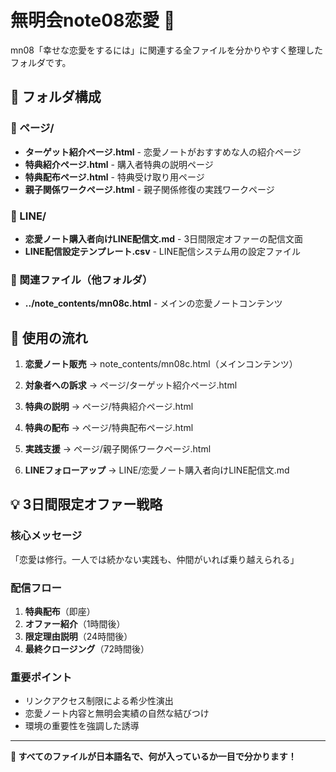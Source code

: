# 無明会note08恋愛 📂

mn08「幸せな恋愛をするには」に関連する全ファイルを分かりやすく整理したフォルダです。

## 📂 フォルダ構成

### 📄 ページ/
- **ターゲット紹介ページ.html** - 恋愛ノートがおすすめな人の紹介ページ
- **特典紹介ページ.html** - 購入者特典の説明ページ
- **特典配布ページ.html** - 特典受け取り用ページ
- **親子関係ワークページ.html** - 親子関係修復の実践ワークページ

### 📱 LINE/
- **恋愛ノート購入者向けLINE配信文.md** - 3日間限定オファーの配信文面
- **LINE配信設定テンプレート.csv** - LINE配信システム用の設定ファイル

### 🎯 関連ファイル（他フォルダ）
- **../note_contents/mn08c.html** - メインの恋愛ノートコンテンツ

## 🔄 使用の流れ

1. **恋愛ノート販売** 
   → note_contents/mn08c.html（メインコンテンツ）

2. **対象者への訴求**
   → ページ/ターゲット紹介ページ.html

3. **特典の説明**
   → ページ/特典紹介ページ.html

4. **特典の配布**
   → ページ/特典配布ページ.html

5. **実践支援**
   → ページ/親子関係ワークページ.html

6. **LINEフォローアップ**
   → LINE/恋愛ノート購入者向けLINE配信文.md

## 💡 3日間限定オファー戦略

### 核心メッセージ
「恋愛は修行。一人では続かない実践も、仲間がいれば乗り越えられる」

### 配信フロー
1. **特典配布**（即座）
2. **オファー紹介**（1時間後）  
3. **限定理由説明**（24時間後）
4. **最終クロージング**（72時間後）

### 重要ポイント
- リンクアクセス制限による希少性演出
- 恋愛ノート内容と無明会実績の自然な結びつけ
- 環境の重要性を強調した誘導

---

**📁 すべてのファイルが日本語名で、何が入っているか一目で分かります！**
